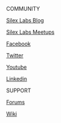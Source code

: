 ---
---

COMMUNITY

[Silex Labs Blog](http://www.silexlabs.org/events/ "Silex Labs blog")

[Silex Labs Meetups](https://www.meetup.com/Silex-Labs-Aperopensource/ "Meetups")

[Facebook](https://www.facebook.com/silexlabs/ "Silex Labs on facebook")

[Twitter](https://twitter.com/silexlabs "Silex Labs on twitter")

[Youtube](https://www.youtube.com/user/Silexlabs/ "SL on youtube")

[Linkedin](https://www.linkedin.com/company/silex-labs/ "SL on Linkedin")

SUPPORT

[Forums](https://github.com/silexlabs/Silex/issues "Silex Forums")

[Wiki](https://github.com/silexlabs/Silex/wiki "Silex Wiki")

